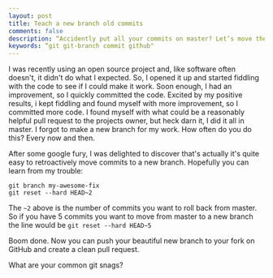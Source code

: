 ```yaml
---
layout: post
title: Teach a new branch old commits
comments: false
description: “Accidently put all your commits on master? Let’s move them to a new branch"
keywords: “git git-branch commit github"
---
```


I was recently using an open source project and, like software often doesn't, it didn't do what I expected. So, I opened it up and started fiddling with the code to see if I could make it work. Soon enough, I had an improvement, so I quickly committed the code. Excited by my positive results, i kept fiddling and found myself with more improvement, so I committed more code. I found myself with what could be a reasonably helpful pull request to the projects owner, but heck darn it, I did it all in master. I forgot to make a new branch for my work. How often do you do this? Every now and then.

After some google fury, I was delighted to discover that's actually it's quite easy to retroactively move commits to a new branch. Hopefully you can learn from my trouble:

    git branch my-awesome-fix
    git reset --hard HEAD~2 
    
The `~2` above is the number of commits you want to roll back from master. So if you have 5 commits you want to move from master to a new branch the line would be `git reset --hard HEAD~5`

Boom done. Now you can push your beautiful new branch to your fork on GitHub and create a clean pull request.

What are your common git snags?
